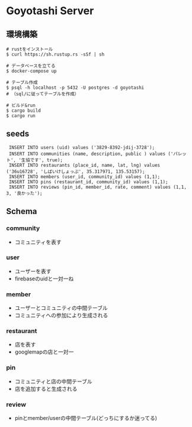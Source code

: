 # Goyotashi Server

## 環境構築
```
# rustをインストール
$ curl https://sh.rustup.rs -sSf | sh

# データベースを立てる
$ docker-compose up

# テーブル作成
$ psql -h localhost -p 5432 -U postgres -d goyotashi
# （sql/に従ってテーブルを作成）

# ビルド&run
$ cargo build
$ cargo run

```

## seeds
```
 INSERT INTO users (uid) values ('3829-8392-jdij-3728');
 INSERT INTO communities (name, description, public ) values ('パレット', '生協です', true);
 INSERT INTO restaurants (place_id, name, lat, lng) values ('36u16728', 'しばいけしょっぷ', 35.317971, 135.53157);
 INSERT INTO members (user_id, community_id) values (1,1);
 INSERT INTO pins (restaurant_id, community_id) values (1,1);
 INSERT INTO reviews (pin_id, member_id, rate, comment) values (1,1, 3, '良かった');
```

## Schema
### community
- コミュニティを表す

### user
- ユーザーを表す
- firebaseのuidと一対一ね

### member
- ユーザーとコミュニティの中間テーブル
- コミュニティへの参加により生成される

### restaurant
- 店を表す
- googlemapの店と一対一

### pin
- コミュニティと店の中間テーブル
- 店を追加すると生成される

### review
- pinとmember/userの中間テーブル(どっちにするか迷ってる)

## 